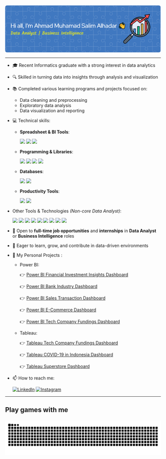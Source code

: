 <p align="center">
  <img src="img/header-ahmadmsa.png" alt="Header Ahmad MSA">
</p>

---

* 🎓 Recent Informatics graduate with a strong interest in data analytics
* 🔍 Skilled in turning data into insights through analysis and visualization
* 📚 Completed various learning programs and projects focused on:

  * Data cleaning and preprocessing
  * Exploratory data analysis
  * Data visualization and reporting
* 💻 Technical skills:

  * **Spreadsheet & BI Tools**: 
  
    <img src="https://img.shields.io/badge/Microsoft_Excel-217346?style=for-the-badge&logo=microsoft-excel&logoColor=white" /> <img src="https://img.shields.io/badge/PowerBI-F2C811?style=for-the-badge&logo=Power%20BI&logoColor=white" /> <img src="https://img.shields.io/badge/Tableau-E97627?style=for-the-badge&logo=Tableau&logoColor=white" />

  * **Programming & Libraries**: 
  
    <img src="https://img.shields.io/badge/Python-FFD43B?style=for-the-badge&logo=python&logoColor=blue" /> <img src="https://img.shields.io/badge/Numpy-777BB4?style=for-the-badge&logo=numpy&logoColor=white" /> <img src="https://img.shields.io/badge/Pandas-2C2D72?style=for-the-badge&logo=pandas&logoColor=white" /> <img src="https://img.shields.io/badge/Matplotlib-%23ffffff.svg?style=for-the-badge&logo=Matplotlib&logoColor=black" />

  * **Databases**: 
  
    <img src="https://img.shields.io/badge/PostgreSQL-316192?style=for-the-badge&logo=postgresql&logoColor=white" /> <img src="https://img.shields.io/badge/MySQL-005C84?style=for-the-badge&logo=mysql&logoColor=white" />

  * **Productivity Tools**: 
  
    <img src="https://img.shields.io/badge/Microsoft_Word-2B579A?style=for-the-badge&logo=microsoft-word&logoColor=white" /> <img src="https://img.shields.io/badge/Microsoft_PowerPoint-B7472A?style=for-the-badge&logo=microsoft-powerpoint&logoColor=white" />

* Other Tools & Technologies *(Non-core Data Analyst)*: 

  <img src="https://img.shields.io/badge/Jupyter-F37626.svg?&style=for-the-badge&logo=Jupyter&logoColor=white" /> <img src="https://img.shields.io/badge/TensorFlow-FF6F00?style=for-the-badge&logo=tensorflow&logoColor=white" /> <img src="https://img.shields.io/badge/OpenCV-27338e?style=for-the-badge&logo=OpenCV&logoColor=white" />
  <img src="https://img.shields.io/badge/HTML5-E34F26?style=for-the-badge&logo=html5&logoColor=white" /> <img src="https://img.shields.io/badge/CSS3-1572B6?style=for-the-badge&logo=css3&logoColor=white" /> <img src="https://img.shields.io/badge/JavaScript-323330?style=for-the-badge&logo=javascript&logoColor=F7DF1E" /> <img src="https://img.shields.io/badge/PHP-777BB4?style=for-the-badge&logo=php&logoColor=white" /> <img src="https://img.shields.io/badge/phpmyadmin-6C78AF?style=for-the-badge&logo=phpmyadmin&logoColor=white" />
  <img src="https://img.shields.io/badge/Xampp-F37623?style=for-the-badge&logo=xampp&logoColor=white" />

* 🚀 Open to **full-time job opportunities** and **internships** in **Data Analyst** or **Business Intelligence** roles

* 🌱 Eager to learn, grow, and contribute in data-driven environments

* 🧾 My Personal Projects :
  * Power BI:
    
    👉 [Power BI Financial Investment Insights Dashboard](https://github.com/AhmadMSA13/powerbi-financial-investment-insights-dashboard.git)
    
    👉 [Power BI Bank Industry Dashboard](https://github.com/AhmadMSA13/powerbi-bank-industry-dashboard.git)
    
    👉 [Power BI Sales Transaction Dashboard](https://github.com/AhmadMSA13/powerbi-sales-transaction-dashboard.git)
    
    👉 [Power BI E-Commerce Dashboard](https://github.com/AhmadMSA13/powerbi-e-commerce-dashboard.git)
    
    👉 [Power BI Tech Company Fundings Dashboard](https://github.com/AhmadMSA13/tech-company-fundings-dashboard.git)
  * Tableau:
    
    👉 [Tableau Tech Company Fundings Dashboard](https://github.com/AhmadMSA13/tech-company-fundings-dashboard.git)
    
    👉 [Tableau COVID-19 in Indonesia Dashboard](https://github.com/AhmadMSA13/tableau-covid-19-indonesia-dashboard.git)
    
    👉 [Tableau Superstore Dashboard](https://github.com/AhmadMSA13/tableau-superstore-dashboard.git)

* 📫 How to reach me: 

  [![LinkedIn](https://img.shields.io/badge/LinkedIn-0077B5?style=for-the-badge&logo=linkedin&logoColor=white)](https://www.linkedin.com/in/ahmad-muhamad-salim-alhadar/) [![Instagram](https://img.shields.io/badge/Instagram-%23E4405F.svg?style=for-the-badge&logo=Instagram&logoColor=white)](https://www.instagram.com/ahmadmsa13/)

---

<h2 align="left">Play games with me</h2>

###

<img src="https://raw.githubusercontent.com/AhmadMSA13/AhmadMSA13/output/snake.svg" alt="Snake animation" />

###